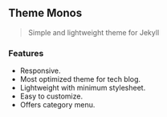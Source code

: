 ## Theme Monos
> Simple and lightweight theme for Jekyll

### Features
- Responsive.
- Most optimized theme for tech blog.
- Lightweight with minimum stylesheet.
- Easy to customize.
- Offers category menu.
